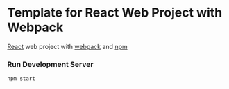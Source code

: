 Template for React Web Project with Webpack
=============================

[React](http://facebook.github.io/react/) web project with [webpack](http://webpack.github.io) and [npm](https://www.npmjs.com)

### Run Development Server ###
```
npm start
```
